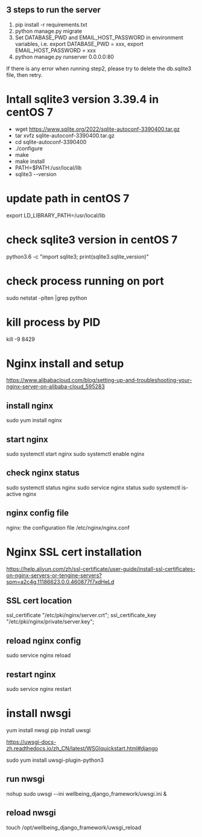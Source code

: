 ## 3 steps to run the server
1. pip install -r requirements.txt
2. python manage.py migrate
3. Set DATABASE_PWD and EMAIL_HOST_PASSWORD in environment variables, i.e. export DATABASE_PWD = xxx, export EMAIL_HOST_PASSWORD = xxx
4. python manage.py runserver 0.0.0.0:80


If there is any error when running step2, please try to delete the db.sqlite3 file, then retry.

# Intall sqlite3 version 3.39.4 in centOS 7
- wget https://www.sqlite.org/2022/sqlite-autoconf-3390400.tar.gz 
- tar xvfz sqlite-autoconf-3390400.tar.gz
- cd sqlite-autoconf-3390400
- ./configure
- make
- make install 
- PATH=$PATH:/usr/local/lib
- sqlite3 --version

# update path in centOS 7
export LD_LIBRARY_PATH=/usr/local/lib

# check sqlite3 version in centOS 7
python3.6 -c "import sqlite3; print(sqlite3.sqlite_version)"

# check process running on port
sudo netstat -plten |grep python

# kill process by PID
kill -9 8429

# Nginx install and setup
https://www.alibabacloud.com/blog/setting-up-and-troubleshooting-your-nginx-server-on-alibaba-cloud_595283
## install nginx
sudo yum install nginx
## start nginx
sudo systemctl start nginx
sudo systemctl enable nginx
## check nginx status
sudo systemctl status nginx
sudo service nginx status
sudo systemctl is-active nginx
## nginx config file
nginx: the configuration file /etc/nginx/nginx.conf

# Nginx SSL cert installation
https://help.aliyun.com/zh/ssl-certificate/user-guide/install-ssl-certificates-on-nginx-servers-or-tengine-servers?spm=a2c4g.11186623.0.0.460877f7xdHeLd

## SSL cert location
ssl_certificate "/etc/pki/nginx/server.crt";
ssl_certificate_key "/etc/pki/nginx/private/server.key";

## reload nginx config
sudo service nginx reload

## restart nginx
sudo service nginx restart

# install nwsgi
yum install nwsgi
pip install uwsgi

https://uwsgi-docs-zh.readthedocs.io/zh_CN/latest/WSGIquickstart.html#django

sudo yum install uwsgi-plugin-python3

## run nwsgi
nohup sudo uwsgi --ini wellbeing_django_framework/uwsgi.ini &

## reload nwsgi
touch /opt/wellbeing_django_framework/uwsgi_reload
